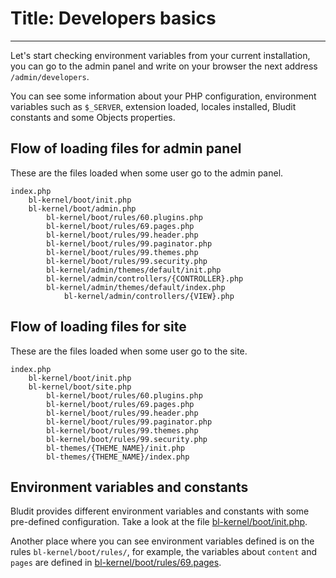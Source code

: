 # Title: Developers basics
<!-- Position: 1 -->
---
Let's start checking environment variables from your current installation, you can go to the admin panel and write on your browser the next address `/admin/developers`.

You can see some information about your PHP configuration, environment variables such as `$_SERVER`, extension loaded, locales installed, Bludit constants and some Objects properties.

## Flow of loading files for admin panel
These are the files loaded when some user go to the admin panel.
```
index.php
	bl-kernel/boot/init.php
	bl-kernel/boot/admin.php
		bl-kernel/boot/rules/60.plugins.php
		bl-kernel/boot/rules/69.pages.php
		bl-kernel/boot/rules/99.header.php
		bl-kernel/boot/rules/99.paginator.php
		bl-kernel/boot/rules/99.themes.php
		bl-kernel/boot/rules/99.security.php
		bl-kernel/admin/themes/default/init.php
		bl-kernel/admin/controllers/{CONTROLLER}.php
		bl-kernel/admin/themes/default/index.php
			bl-kernel/admin/controllers/{VIEW}.php
```

## Flow of loading files for site
These are the files loaded when some user go to the site.
```
index.php
	bl-kernel/boot/init.php
	bl-kernel/boot/site.php
		bl-kernel/boot/rules/60.plugins.php
		bl-kernel/boot/rules/69.pages.php
		bl-kernel/boot/rules/99.header.php
		bl-kernel/boot/rules/99.paginator.php
		bl-kernel/boot/rules/99.themes.php
		bl-kernel/boot/rules/99.security.php
		bl-themes/{THEME_NAME}/init.php
		bl-themes/{THEME_NAME}/index.php
```

## Environment variables and constants
Bludit provides different environment variables and constants with some pre-defined configuration. Take a look at the file [bl-kernel/boot/init.php](https://github.com/bludit/bludit/blob/master/bl-kernel/boot/init.php).

Another place where you can see environment variables defined is on the rules `bl-kernel/boot/rules/`, for example, the variables about `content` and `pages` are defined in [bl-kernel/boot/rules/69.pages](https://github.com/bludit/bludit/blob/master/bl-kernel/boot/init.php).